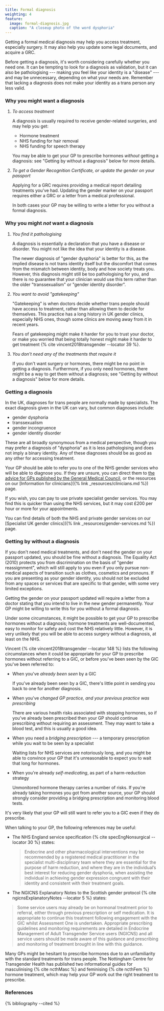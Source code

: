 ```yaml
---
title: Formal diagnosis
weighting: 4
feature:
  image: formal-diagnosis.jpg
  caption: "A closeup photo of the word dysphoria"
---
```


Getting a formal medical diagnosis may help you access treatment, especially surgery. It may also help you update some legal documents, and acquire a GRC. 

Before getting a diagnosis, it's worth considering carefully whether you need one. It can be tempting to look for a diagnosis as validation, but it can also be pathologising --- making you feel like your identity is a "disease" --- and may be unnecessary, depending on what your needs are. Remember that lacking a diagnosis does not make your identity as a trans person any less valid.

### Why you might want a diagnosis

1. *To access treatment*

   A diagnosis is usually required to receive gender-related surgeries, and may help you get:

   - Hormone treatment
   - NHS funding for hair removal
   - NHS funding for speech therapy

   You may be able to get your GP to prescribe hormones *without* getting a diagnosis: see "Getting by without a diagnosis" below for more details.

2. *To get a Gender Recognition Certificate, or update the gender on your passport*

   Applying for a GRC requires providing a medical report detailing treatments you've had. Updating the gender marker on your passport requires either a GRC or a letter from a medical professional.

   In both cases your GP may be willing to write a letter for you without a formal diagnosis.

### Why you might *not* want a diagnosis

1. *You find it pathologising*

   A diagnosis is essentially a declaration that you have a disease or
disorder. You might not like the idea that your identity is a disease.

   The newer diagnosis of "gender dysphoria" is better for this, as the implied
disease is not trans identity itself but the discomfort that comes from the
mismatch between identity, body and how society treats you. However, this
diagnosis might still be too pathologising for you, and there is no guarantee
that your clinician would use this term rather than the older
"transsexualism" or "gender identity disorder".

2. *You want to avoid "gatekeeping"*

   "Gatekeeping" is when doctors decide whether trans people should have access
to treatment, rather than allowing them to decide for themselves. This practice
has a long history in UK gender clinics, especially NHS ones, though some
clinics are moving away from it in recent years.

   Fears of gatekeeping might make it harder for you to trust your doctor, or
make you worried that being totally honest might make it harder to get
treatment {% cite vincent2018transgender --locator 39 %}.

3. *You don't need any of the treatments that require it*

   If you don't want surgery or hormones, there might be no point in getting a
diagnosis. Furthermore, if you only need hormones, there might be a way to get
them without a diagnosis; see "Getting by without a diagnosis" below for more
details.

### Getting a diagnosis

In the UK, diagnoses for trans people are normally made by specialists. The exact diagnosis given in the UK can vary, but common diagnoses include:

- gender dysphoria
- transsexualism
- gender incongruence
- gender identity disorder

These are all broadly synonymous from a medical perspective, though you may prefer a diagnosis of "dysphoria" as it is less pathologising and does not imply a binary identity. Any of these diagnoses should be as good as any other for accessing treatment.

Your GP should be able to refer you to one of the NHS gender services who will be able to diagnose you. If they are unsure, you can direct them to [the advice for GPs published by the General Medical Council](https://www.gmc-uk.org/ethical-guidance/ethical-hub/trans-healthcare#mental-health-and-bridging-prescriptions), or the resources on our [Information for clinicians]({% link _resources/clinicians.md %}) page.

If you wish, you can pay to use private specialist gender services. You may find this is quicker than using the NHS services, but it may cost £200 per hour or more for your appointments.

You can find details of both the NHS and private gender services on our [Specialist UK gender clinics]({% link _resources/gender-services.md %}) page.

### Getting by without a diagnosis
If you don't need medical treatments, and don't need the gender on your passport updated, you should be fine without a diagnosis. The Equality Act (2010) protects you from discrimination on the basis of "gender reassignment", which will still apply to you even if you only pursue non-medical aspects of transition such as clothes, cosmetics and pronouns. If you are presenting as your gender identity, you should not be excluded from any spaces or services that are specific to that gender, with some very limited exceptions.

Getting the gender on your passport updated will require a letter from a doctor stating that you intend to live in the new gender permanently. Your GP might be willing to write this for you without a formal diagnosis.

Under some circumstances, it might be possible to get your GP to prescribe hormones without a diagnosis; hormone treatments are well-documented, easy to monitor for safety and cost the NHS relatively little. However, it is very unlikely that you will be able to access surgery without a diagnosis, at least on the NHS.

Vincent {% cite vincent2018transgender --locator 148 %} lists the following circumstances when it could be appropriate for your GP to prescribe hormones without referring to a GIC, or before you've been seen by the GIC you've been referred to:

- When you've *already been seen* by a GIC

  If you've already been seen by a GIC, there's little point in sending you back to one for another diagnosis.
- When you've *changed GP practice, and your previous practice was prescribing*

  There are various health risks associated with stopping hormones, so if you've already been prescribed then your GP should continue prescribing without requiring an assessment. They may want to take a blood test, and this is usually a good idea.
- When you need a *bridging prescription* --- a temporary prescription while you wait to be seen by a specialist

  Waiting lists for NHS services are notoriously long, and you might be able to convince your GP that it's unreasonable to expect you to wait that long for hormones.
- When you're already *self-medicating*, as part of a harm-reduction strategy

  Unmonitored hormone therapy carries a number of risks. If you're already taking hormones you got from another source, your GP should strongly consider providing a bridging prescription and monitoring blood tests.

It's very likely that your GP will still want to refer you to a GIC even if they do prescribe.

When talking to your GP, the following references may be useful:

- The NHS England service specification {% cite specEngNonsurgical --locator 30 %} states:

  > Endocrine and other pharmacological interventions may be recommended by a registered medical practitioner in the specialist multi-disciplinary team where they are essential for the purpose of harm reduction, and where they are in the individual’s best interest for reducing gender dysphoria, when assisting the individual in achieving gender expression congruent with their identity and consistent with their treatment goals.

- The NGICNS Explanatory Notes to the Scottish gender protocol {% cite ngicnsExplanatoryNotes --locator 5 %} states:

> Some service users may already be on hormonal treatment prior to referral, either through previous prescription or self medication. It is appropriate to continue this treatment following engagement with the GIC whilst Assessment One is undertaken. Appropriate prescribing guidelines and monitoring requirements are detailed in Endocrine Management of Adult Transgender Service users (NGICNS) and all service users should be made aware of this guidance and prescribing and monitoring of treatment brought in line with this guidance.

Many GPs might be hesitant to prescribe hormones due to an unfamiliarity with the standard treatments for trans people. The Nottingham Centre for Transgender Health has published two informational guides for masculinising {% cite ncthMasc %} and feminising {% cite ncthFem %} hormone treatment, which may help your GP work out the right treatment to prescribe.

### References

{% bibliography --cited %}
